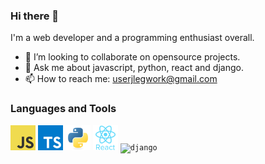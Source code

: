 ### Hi there 👋

<!--
**userjlegwork/userjlegwork** is a ✨ _special_ ✨ repository because its `README.md` (this file) appears on your GitHub profile.

Here are some ideas to get you started:

- 🔭 I’m currently working on ...
- 🌱 I’m currently learning ...
- 👯 I’m looking to collaborate on ...
- 🤔 I’m looking for help with ...
- 💬 Ask me about ...
- 📫 How to reach me: ...
- 😄 Pronouns: ...
- ⚡ Fun fact: ...
-->

I'm a web developer and a programming enthusiast overall.

- 👯 I’m looking to collaborate on opensource projects.
- 💬 Ask me about javascript, python, react and django.
- 📫 How to reach me: userjlegwork@gmail.com

### Languages and Tools
<code><img height="40" src="https://raw.githubusercontent.com/github/explore/80688e429a7d4ef2fca1e82350fe8e3517d3494d/topics/javascript/javascript.png"></code>
<code><img height="40" src="https://raw.githubusercontent.com/github/explore/80688e429a7d4ef2fca1e82350fe8e3517d3494d/topics/typescript/typescript.png"></code>
<code><img src="https://raw.githubusercontent.com/devicons/devicon/master/icons/python/python-original.svg" alt="python" width="40" height="40" /></code>
<code><img src="https://raw.githubusercontent.com/devicons/devicon/master/icons/react/react-original-wordmark.svg" alt="react" width="40" height="40" /></code>
<code><img src="https://static.djangoproject.com/img/logos/django-logo-negative.svg" alt="django" width="45" height="45"/></code> 

